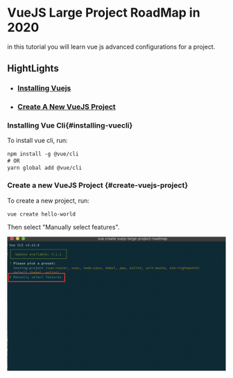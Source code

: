 # VueJS Large Project RoadMap in 2020

in this tutorial you will learn vue js advanced configurations for a project.


## HightLights

- ### [Installing Vuejs](#installing-vuecli)

- ### [Create A New VueJS Project](#create-vuejs-project)

### Installing Vue Cli{#installing-vuecli}

To install vue cli, run:
```
npm install -g @vue/cli
# OR
yarn global add @vue/cli
```


### Create a new VueJS Project {#create-vuejs-project}

To create a new project, run:

```
vue create hello-world
```
Then select "Manually select features".

![create a new vuejs project](https://raw.githubusercontent.com/ebubekirtabak/vuejs-large-project-road-map-in-2020/master/images/select_features.png)


